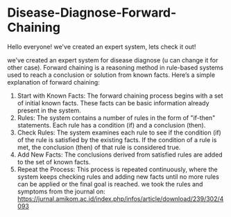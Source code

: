 # Disease-Diagnose-Forward-Chaining

Hello everyone! we've created an expert system, lets check it out!

we've created an expert system for disease diagnose (u can change it for other case).
Forward chaining is a reasoning method in rule-based systems used to reach a conclusion or solution from known facts. Here’s a simple explanation of forward chaining:
1.  Start with Known Facts: The forward chaining process begins with a set of initial known facts. These facts can be basic information already present in the system.
2.  Rules: The system contains a number of rules in the form of "if-then" statements. Each rule has a condition (if) and a conclusion (then).
3.  Check Rules: The system examines each rule to see if the condition (if) of the rule is satisfied by the existing facts. If the condition of a rule is met, the conclusion       (then) of that rule is considered true.
4.  Add New Facts: The conclusions derived from satisfied rules are added to the set of known facts.
5.  Repeat the Process: This process is repeated continuously, where the system keeps checking rules and adding new facts until no more rules can be applied or the final goal     is reached.
we took the rules and symptoms from the journal on:
https://jurnal.amikom.ac.id/index.php/infos/article/download/239/302/4093
